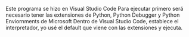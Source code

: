 Este programa se hizo en Visual Studio Code
Para ejecutar primero será necesario tener las extensiones de Python, Python Debugger y Python Enviornments de Microsoft
Dentro de Visual Studio Code, establece el interpretador, yo usé el default que viene con las extensiones y ejecuta.
